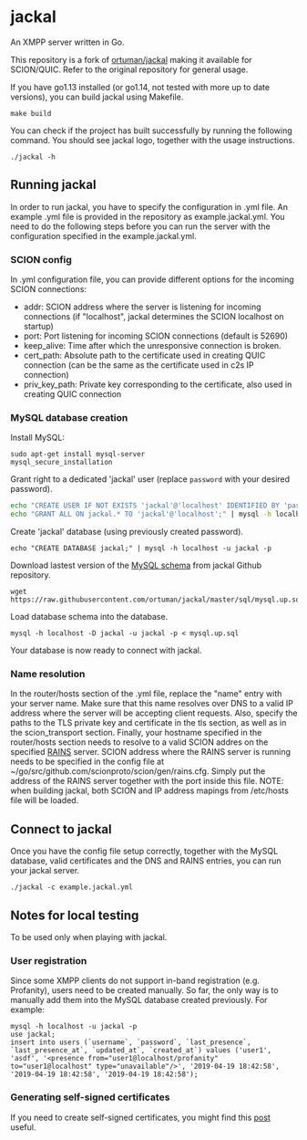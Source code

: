 # jackal

An XMPP server written in Go.

This repository is a fork of [ortuman/jackal](https://github.com/ortuman/jackal) making it available for SCION/QUIC. Refer to the original repository for general usage.

If you have go1.13 installed (or go1.14, not tested with more up to date versions), you can build jackal using Makefile.
```shell
make build
```

You can check if the project has built successfully by running the following command. You should see jackal logo, together with the usage instructions.
```shell
./jackal -h
```

## Running jackal
In order to run jackal, you have to specify the configuration in .yml file. An example .yml file is provided in the repository as example.jackal.yml. You need to do the following steps before you can run the server with the configuration specified in the example.jackal.yml.

### SCION config
In .yml configuration file, you can provide different options for the incoming SCION connections:
* addr: SCION address where the server is listening for incoming connections (if "localhost", jackal determines the SCION localhost on startup)
* port: Port listening for incoming SCION connections (default is 52690)
* keep_alive: Time after which the unresponsive connection is broken.
* cert_path: Absolute path to the certificate used in creating QUIC connection (can be the same as the certificate used in c2s IP connection)
* priv_key_path: Private key corresponding to the certificate, also used in creating QUIC connection

### MySQL database creation
Install MySQL:

```shell
sudo apt-get install mysql-server
mysql_secure_installation
```
Grant right to a dedicated 'jackal' user (replace `password` with your desired password).

```sh
echo "CREATE USER IF NOT EXISTS 'jackal'@'localhost' IDENTIFIED BY 'password';" | mysql -h localhost -u root -p
echo "GRANT ALL ON jackal.* TO 'jackal'@'localhost';" | mysql -h localhost -u root -p
```

Create 'jackal' database (using previously created password).

```shell
echo "CREATE DATABASE jackal;" | mysql -h localhost -u jackal -p
```

Download lastest version of the [MySQL schema](sql/mysql.up.sql) from jackal Github repository.

```shell
wget https://raw.githubusercontent.com/ortuman/jackal/master/sql/mysql.up.sql
```

Load database schema into the database.

```shell
mysql -h localhost -D jackal -u jackal -p < mysql.up.sql
```

Your database is now ready to connect with jackal.

### Name resolution
In the router/hosts section of the .yml file, replace the "name" entry with your server name. Make sure that this name resolves over DNS to a valid IP address where the server will be accepting client requests. Also, specify the paths to the TLS private key and certificate in the tls section, as well as in the scion_transport section.
Finally, your hostname specified in the router/hosts section needs to resolve to a valid SCION addres on the specified [RAINS](https://github.com/netsec-ethz/rains) server. SCION address where the RAINS server is running needs to be specified in the config file at ~/go/src/github.com/scionproto/scion/gen/rains.cfg. Simply put the address of the RAINS server together with the port inside this file.
NOTE: when building jackal, both SCION and IP address mapings from /etc/hosts file will be loaded.

## Connect to jackal
Once you have the config file setup correctly, together with the MySQL database, valid certificates and the DNS and RAINS entries, you can run your jackal server. 
```shell
./jackal -c example.jackal.yml
```

## Notes for local testing
To be used only when playing with jackal.

### User registration
Since some XMPP clients do not support in-band registration (e.g. Profanity), users need to be created manually. So far, the only way is to manually add them into the MySQL database created previously. For example:

```shell
mysql -h localhost -u jackal -p
use jackal;
insert into users (`username`, `password`, `last_presence`, `last_presence_at`, `updated_at`, `created_at`) values ('user1', 'asdf', '<presence from="user1@localhost/profanity" to="user1@localhost" type="unavailable"/>', '2019-04-19 18:42:58', '2019-04-19 18:42:58', '2019-04-19 18:42:58');

```

### Generating self-signed certificates
If you need to create self-signed certificates, you might find this [post](https://stackoverflow.com/questions/21488845/how-can-i-generate-a-self-signed-certificate-with-subjectaltname-using-openssl) useful.
